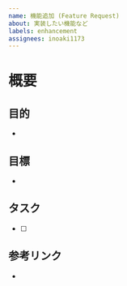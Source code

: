 ```yaml
---
name: 機能追加 (Feature Request)
about: 実装したい機能など
labels: enhancement
assignees: inoaki1173
---
```


# 概要
<!-- 機能のざっくりとした説明 -->



## 目的
<!-- その機能を追加したい理由 -->

 -

## 目標
<!-- このIssueの最終的な目標 -->

 -

## タスク
<!-- 実現に必要な工程 (分かる場合のみ) -->

 - [ ]

## 参考リンク
<!-- リファレンスなど、開発時の参考ページ -->

 - []()
